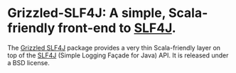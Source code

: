 Grizzled-SLF4J: A simple, Scala-friendly front-end to [SLF4J][].
================================================================

The [Grizzled SLF4J][] package provides a very thin Scala-friendly layer
on top of the [SLF4J][] (Simple Logging Façade for Java) API. It is released
under a BSD license.

[Grizzled SLF4J]: http://bmc.github.com/grizzled-scala/
[SLF4J]: http://slf4j.org/
